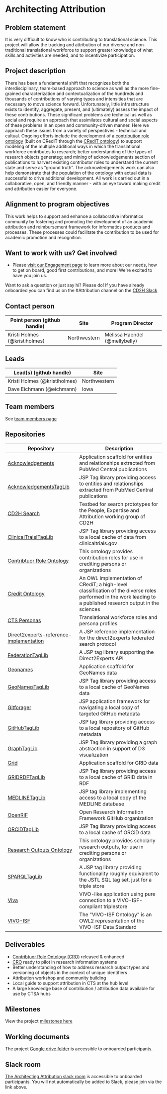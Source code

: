 # Architecting Attribution 

## Problem statement
It is very difficult to know who is contributing to translational science. This project will allow the tracking and attribution of our diverse and non-traditional translational workforce to support greater knowledge of what skills and activities are needed, and to incentivize participation.

## Project description
There has been a fundamental shift that recognizes both the interdisciplinary, team-based approach to science as well as the more fine-grained characterization and contextualization of the hundreds and thousands of contributions of varying types and intensities that are necessary to move science forward.  Unfortunately, little infrastructure exists to identify, aggregate, present, and (ultimately) assess the impact of these contributions. These significant problems are technical as well as social and require an approach that assimilates cultural and social aspects of these problems in an open and community-driven manner. Here we approach these issues from a variety of perspectives - technical and cultual. Ongoing efforts include  the development of a [contribution role ontology](https://github.com/data2health/contributor-role-ontology) (built on CRedIT through the [CRedIT ontology](https://github.com/data2health/credit-ontology)) to support modeling of the multiple additional ways in which the translational workforce contributes to research; better understanding of the types of research objects generateg; and mining of acknowledgements section of publications to harvest existing contributor roles to understand the current state and serve as “ground truth”. The acknowledgements work can also help demonstrate that the population of the ontology with actual data is successful to drive additional development. All work is carried out in a collaborative, open, and friendly manner - with an eye toward making credit and attribution easier for everyone.

## Alignment to program objectives
This work helps to support and enhance a collaborative informatics community by fostering and promoting the development of an academic attribution and reimbursement framework for informatics products and processes. These processes could facilitate  the contribution to be used for academic promotion and recognition.

## Want to work with us? Get involved
* Please [visit our Engagement page](https://github.com/data2health/architecting_attribution/blob/master/engagement.md) to learn more about our needs, how to get on board, good first contributions, and more! We're excited to have you join us.

Want to ask a question or just say hi? Please do! If you have already onboarded you can find us on the #Attribution channel on the [CD2H Slack](https://cd2h.slack.com/messages)

## Contact person

Point person (github handle) | Site | Program Director
----------|--------------|---------------
Kristi Holmes (@kristiholmes) | Northwestern | Melissa Haendel (@mellybelly)

## Leads  

Lead(s) (github handle) | Site
----------|--------------|
Kristi Holmes (@kristiholmes) | Northwestern
Dave Eichmann (@eichmann) | Iowa 

## Team members 

See [team members page](https://github.com/data2health/architecting_attribution/blob/master/team.md)

## Repositories
Repository | Description
----------|--------------|
[Acknowledgements](https://github.com/data2health/acknowledgments) | Application scaffold for entities and relationships extracted from PubMed Central publications
[AcknowledgementsTagLib](https://github.com/data2health/AcknowledgementsTagLib) | JSP Tag library providing access to entities and relationships extracted from PubMed Central publications
[CD2H Search](https://github.com/data2health/CD2H-search) | Testbed for search prototypes for the People, Expertise and Attribution working group of CD2H
 [ClinicalTraislTagLib](https://github.com/data2health/ClinicalTrialsTagLib) | JSP Tag library providing access to a local cache of data from clinicaltrials.gov
 [Contribtuor Role Ontology](https://github.com/data2health/contributor-role-ontology) | This ontology provides contribution roles for use in crediting persons or organizations
 [Credit Ontology](https://github.com/data2health/credit-ontology) | An OWL implementation of CRediT; a high-level classification of the diverse roles performed in the work leading to a published research output in the sciences
 [CTS Personas](https://github.com/data2health/CTS-Personas) | Translational workforce roles and persona profiles
 [Direct2experts-reference-implementation](https://github.com/data2health/direct2experts-reference-implementation) | A JSP reference implementation for the direct2experts federated search protocol
 [FederationTagLib](https://github.com/data2health/FederationTagLib) | A JSP tag library supporting the Direct2Experts API
 [Geonames](https://github.com/data2health/geonames) | Application scaffold for GeoNames data
 [GeoNamesTagLib](https://github.com/data2health/GeoNamesTagLib) | JSP Tag library providing access to a local cache of GeoNames data
 [Gitforager](https://github.com/data2health/gitforager) | JSP application framework for navigating a local copy of targeted GitHub metadata
 [GitHubTagLib](https://github.com/data2health/GitHubTagLib) | JSP tag library providing access to a local repository of GitHub metadata 
 [GraphTagLib](https://github.com/data2health/GraphTagLib) | JSP Tag library providing a graph abstraction in support of D3 visualization
 [Grid](https://github.com/data2health/grid) | Application scaffold for GRID data
 [GRIDRDFTagLib](https://github.com/data2health/GRIDRDFTagLib) | JSP Tag library providing access to a local cache of GRID data in RDF
 [MEDLINETagLib](https://github.com/data2health/MEDLINETagLib) | JSP tag library implementing access to a local copy of the MEDLINE database
 [OpenRIF](https://github.com/openrif) | Open Research Information Framework GitHub organization
 [ORCiDTagLib](https://github.com/data2health/ORCiDTagLib) | JSP Tag library providing access to a local cache of ORCiD data
 [Research Outputs Ontology](https://github.com/data2health/research-outputs-ontology) | This ontology provides scholarly research outputs, for use in crediting persons or organizations
 [SPARQLTagLib](https://github.com/data2health/SPARQLTagLib) | A JSP tag library providing functionality roughly equivalent to the JSTL SQL tag set, just for a triple store
 [Viva](https://github.com/data2health/viva) | VIVO-like application using pure connection to a VIVO-ISF-compliant triplestore
 [VIVO-ISF](https://github.com/openrif/vivo-isf-ontology) | The "VIVO-ISF Ontology" is an OWL2 representation of the VIVO-ISF Data Standard

## Deliverables
- [Contribtuor Role Ontology (CRO)](https://github.com/data2health/contributor-role-ontology) released & enhanced
- [CRO](https://github.com/data2health/contributor-role-ontology) ready to pilot in research information systems
- Better understanding of how to address research output types and versioning of objects in the context of unique identifiers
- Attribution workshop and community building
- Local guide to support attribution in CTS at the hub level
- A large knowledge base of contribution / attribution data available for use by CTSA hubs

## Milestones 

View the project [milestones here](https://github.com/data2health/architecting_attribution/milestones)

## Working documents
The project [Google drive folder](https://drive.google.com/drive/folders/1KYBGNq5VY-7366M9PFFbZCcY2sTgA-nh) is accessible to onboarded participants. 

## Slack room
[The Architecting Attribution slack room](https://cd2h.slack.com/messages/CE75A2EF3) is accessible to onboarded participants. You will not automatically be added to Slack, please join via the link above.
